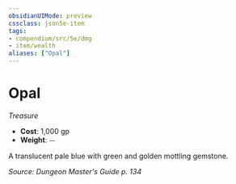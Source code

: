 ```yaml
---
obsidianUIMode: preview
cssclass: json5e-item
tags:
- compendium/src/5e/dmg
- item/wealth
aliases: ["Opal"]
---
```

# Opal
*Treasure*  

- **Cost**: 1,000 gp
- **Weight**: ⏤

A translucent pale blue with green and golden mottling gemstone.

*Source: Dungeon Master's Guide p. 134*